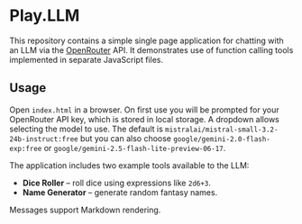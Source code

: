 # Play.LLM

This repository contains a simple single page application for chatting with an LLM via the [OpenRouter](https://openrouter.ai) API. It demonstrates use of function calling tools implemented in separate JavaScript files.

## Usage

Open `index.html` in a browser. On first use you will be prompted for your OpenRouter API key, which is stored in local storage. A dropdown allows selecting the model to use. The default is `mistralai/mistral-small-3.2-24b-instruct:free` but you can also choose `google/gemini-2.0-flash-exp:free` or `google/gemini-2.5-flash-lite-preview-06-17`.

The application includes two example tools available to the LLM:

- **Dice Roller** – roll dice using expressions like `2d6+3`.
- **Name Generator** – generate random fantasy names.

Messages support Markdown rendering.
